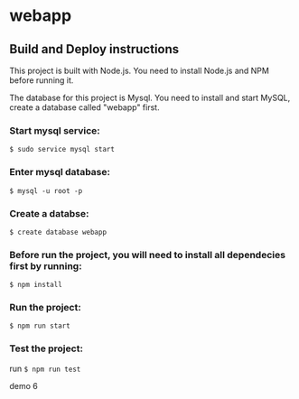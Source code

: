 # webapp
## Build and Deploy instructions
This project is built with Node.js. You need to install Node.js and NPM before running it.

The database for this project is Mysql. You need to install and start MySQL, create a database called "webapp" first. 
### Start mysql service:
`$ sudo service mysql start`
### Enter mysql database:
`$ mysql -u root -p`
### Create a databse:
`$ create database webapp`

### Before run the project, you will need to install all dependecies first by running:
`$ npm install`

### Run the project:
`$ npm run start`

### Test the project:
run `$ npm run test`

demo 6